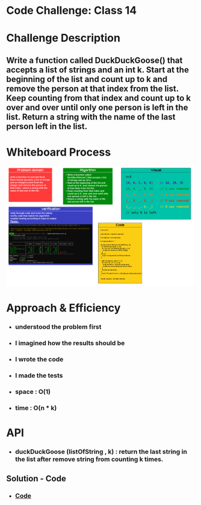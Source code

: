 # Code Challenge: Class 14 


# Challenge Description

  ## Write a function called DuckDuckGoose() that accepts a list of strings and an int k. Start at the beginning of the list and count up to k and remove the person at that index from the list. Keep counting from that index and count up to k over and over until only one person is left in the list. Return a string with the name of the last person left in the list.


# Whiteboard Process

![img](/401-challenges/Duck-Duck-Goose/Duck-Duck-Goose.png)


# Approach & Efficiency
  * ###  understood the problem first

  * ### I imagined how the results should be

  * ### I wrote the code

  * ### I made the tests

  * ### space : O(1)

  * ### time : O(n * k)

# API

  * ### duckDuckGoose (listOfString , k) : return the last string in the list after remove string from counting k times.

## Solution - Code 

* ### [Code](https://github.com/Duniaalkilany/data-structures-and-algorithms/tree/main/401-challenges/Duck-Duck-Goose/Duck-Duck-Goose.js)